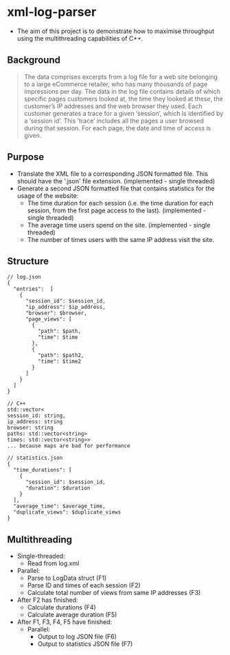 # xml-log-parser

* The aim of this project is to demonstrate how to maximise throughput using the multithreading capabilities of C++.

## Background
> The data comprises excerpts from a log file for a web site belonging to a large eCommerce retailer, who has many thousands of page impressions per day.
> The data in the log file contains details of which specific pages customers looked at, the time they looked at these, the customer’s IP addresses and the web browser they used. Each customer generates a trace for a given ‘session’, which is identified by a ‘session id’. This ‘trace’ includes all the pages a user browsed during that session. For each page, the date and time of access is given.

## Purpose
* Translate the XML file to a corresponding JSON formatted file. This should have the '.json' file extension. (implemented - single threaded)
* Generate a second JSON formatted file that contains statistics for the usage of the website:
  * The time duration for each session (i.e. the time duration for each session, from the first page access to the last). (implemented - single threaded)
  * The average time users spend on the site. (implemented - single threaded)
  * The number of times users with the same IP address visit the site.

## Structure
```
// log.json
{
  "entries":  [
    {
      "session_id": $session_id,
      "ip_address": $ip_address,
      "browser": $browser,
      "page_views": [
        {
          "path": $path,
          "time": $time
        },
        {
          "path": $path2,
          "time": $time2
        }
      ]
    }
  ]
}

// C++
std::vector<
session_id: string,
ip_address: string
browser: string
paths: std::vector<string>
times: std::vector<string>>
... because maps are bad for performance

// statistics.json
{
  "time_durations": [
    {
      "session_id": $session_id,
      "duration": $duration
    }
  ],
  "average_time": $average_time,
  "duplicate_views": $duplicate_views
}
```

## Multithreading
* Single-threaded:
  * Read from log.xml
* Parallel:
  * Parse to LogData struct (F1)
  * Parse ID and times of each session (F2)
  * Calculate total number of views from same IP addresses (F3)
* After F2 has finished:
  * Calculate durations (F4)
  * Calculate average duration (F5)
* After F1, F3, F4, F5 have finished:
  * Parallel: 
    * Output to log JSON file (F6)
    * Output to statistics JSON file (F7)
